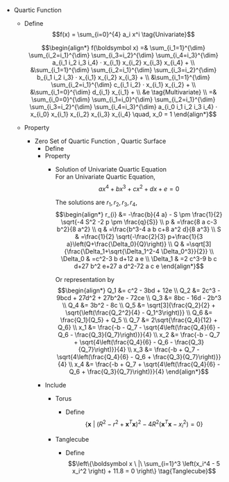 * Quartic Function
  - Define
    $$f(x) = \sum_{i=0}^{4} a_i x^i  \tag{Univariate}$$

    $$\begin{align*}
      f(\boldsymbol x) =& \sum_{i_1=1}^{\dim} \sum_{i_2=i_1}^{\dim} \sum_{i_3=i_2}^{\dim} \sum_{i_4=i_3}^{\dim} a_{i_1 i_2 i_3 i_4} · x_{i_1} x_{i_2} x_{i_3} x_{i_4} +    \\
      &\sum_{i_1=1}^{\dim} \sum_{i_2=i_1}^{\dim} \sum_{i_3=i_2}^{\dim} b_{i_1 i_2 i_3} · x_{i_1} x_{i_2} x_{i_3} +    \\
      &\sum_{i_1=1}^{\dim} \sum_{i_2=i_1}^{\dim} c_{i_1 i_2} · x_{i_1} x_{i_2} +    \\
      &\sum_{i_1=0}^{\dim} d_{i_1} x_{i_1} +    \\
      &e  \tag{Multivariate}  \\
      =& \sum_{i_0=0}^{\dim} \sum_{i_1=i_0}^{\dim} \sum_{i_2=i_1}^{\dim} \sum_{i_3=i_2}^{\dim} \sum_{i_4=i_3}^{\dim} a_{i_0 i_1 i_2 i_3 i_4} · x_{i_0} x_{i_1} x_{i_2} x_{i_3} x_{i_4}  \quad, x_0 = 1
    \end{align*}$$

  - Property
    * Zero Set of Quartic Function , Quartic Surface
      - Define
      - Property
        - Solution of Univariate Quartic Equation  
          For an Univariate Quartic Equation,
          $$a x^4 + b x^3 + c x^2 + d x + e = 0$$

          The solutions are $r_1, r_2, r_3, r_4$,
          $$\begin{align*}
            r_{i} &= -\frac{b}{4 a} - S \pm \frac{1}{2} \sqrt{-4 S^2 -2 p \pm \frac{q}{S}}  \\
            p & =\frac{8 a c-3 b^2}{8 a^2} \\
            q & =\frac{b^3-4 a b c+8 a^2 d}{8 a^3} \\
            S & =\frac{1}{2} \sqrt{-\frac{2}{3} p+\frac{1}{3 a}\left(Q+\frac{\Delta_0}{Q}\right)} \\
            Q & =\sqrt[3]{\frac{\Delta_1+\sqrt{\Delta_1^2-4 \Delta_0^3}}{2}} \\
            \Delta_0 & =c^2-3 b d+12 a e \\
            \Delta_1 & =2 c^3-9 b c d+27 b^2 e+27 a d^2-72 a c e
          \end{align*}$$

          Or representation by
          $$\begin{align*}
            Q_1 &= c^2 - 3bd + 12e  \\
            Q_2 &= 2c^3 - 9bcd + 27d^2 + 27b^2e - 72ce  \\
            Q_3 &= 8bc - 16d - 2b^3  \\
            Q_4 &= 3b^2 - 8c  \\
            Q_5 &= \sqrt[3]{\frac{Q_2}{2} + \sqrt{\left(\frac{Q_2^2}{4} - Q_1^3\right)}}   \\
            Q_6 &= \frac{Q_1}{Q_5} + Q_5  \\
            Q_7 &= 2\sqrt{\frac{Q_4}{12} + Q_6}   \\
            x_1 &= \frac{-b - Q_7 - \sqrt{4\left(\frac{Q_4}{6} - Q_6 - \frac{Q_3}{Q_7}\right)}}{4} \\
            x_2 &= \frac{-b - Q_7 + \sqrt{4\left(\frac{Q_4}{6} - Q_6 - \frac{Q_3}{Q_7}\right)}}{4} \\
            x_3 &= \frac{-b + Q_7 - \sqrt{4\left(\frac{Q_4}{6} - Q_6 + \frac{Q_3}{Q_7}\right)}}{4} \\
            x_4 &= \frac{-b + Q_7 + \sqrt{4\left(\frac{Q_4}{6} - Q_6 + \frac{Q_3}{Q_7}\right)}}{4}
          \end{align*}$$
      - Include
        * Torus
          - Define  
            $$\{\boldsymbol x \ |\ (R^2 - r^2 + \boldsymbol x^T \boldsymbol x)^2 - 4 R^2 (\boldsymbol x^T \boldsymbol x - x_i^2) = 0\}  \tag{Torus}$$  

        * Tanglecube
          - Define
            $$\left\{\boldsymbol x \ |\ \sum_{i=1}^3 \left(x_i^4 - 5 x_i^2 \right) + 11.8 = 0 \right\}  \tag{Tanglecube}$$   
      